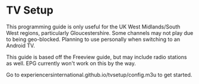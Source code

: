 # TV Setup

This programming guide is only useful for the UK West Midlands/South West regions, particularly Gloucestershire. Some channels may not play due to being geo-blocked. Planning to use personally when switching to an Android TV.

This guide is based off the Freeview guide, but may include radio stations as well. EPG currently won't work on this by the way.

Go to experiencersinternational.github.io/tvsetup/config.m3u to get started.
